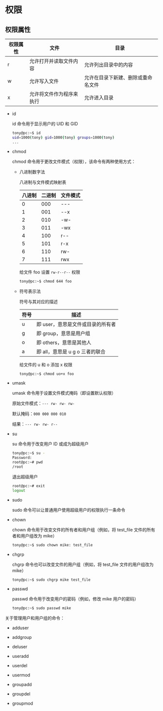 # 权限

## 权限属性

| 权限属性 | 文件                  | 目录                          |
| ------- | -------------------- | ---------------------------- |
| r       | 允许打开并读取文件内容   | 允许列出目录中的内容            |
| w       | 允许写入文件           | 允许在目录下新建、删除或重命名文件 |
| x       | 允许将文件作为程序来执行 | 允许进入目录                   |

- id

    id 命令用于显示用户的 UID 和 GID

    ```bash
    tony@pc:~$ id
    uid=1000(tony) gid=1000(tony) groups=1000(tony)
    ...
    ```

- chmod

    chmod 命令用于更改文件模式（权限），该命令有两种使用方式：

    - 八进制数字法

        八进制与文件模式映射表

        | 八进制 | 二进制 | 文件模式 |
        | ----- | ----- | ------- |
        | 0     | 000   | ---     |
        | 1     | 001   | --x     |
        | 2     | 010   | -w-     |
        | 3     | 011   | -wx     |
        | 4     | 100   | r--     |
        | 5     | 101   | r-x     |
        | 6     | 110   | rw-     |
        | 7     | 111   | rwx     |

        给文件 foo 设置 `rw-r--r--` 权限

        ```bash
        tony@pc:~$ chmod 644 foo
        ```

    - 符号表示法

        符号与其对应的描述

        | 符号 | 描述 |
        | --- | --- |
        | u   | 即 user，意思是文件或目录的所有者 |
        | g   | 即 group，意思是用户组          |
        | o   | 即 others，意思是其他人         |
        | a   | 即 all，意思是 u g o 三者的联合  |

        给文件的 u 和 o 添加 x 权限

        ```bash
        tony@pc:~$ chmod uo+x foo
        ```

- umask

    umask 命令用于设置文件模式掩码（即设置默认权限）

    原始文件模式：`--- rw- rw- rw-`

    默认掩码：`000 000 000 010`

    结果：`--- rw- rw- r--`

- su

    su 命令用于改变用户 ID 或成为超级用户

    ```bash
    tony@pc:~$ su -
    Password: 
    root@pc:~# pwd
    /root
    ```

    退出超级用户

    ```bash
    root@pc:~# exit
    logout
    ```

- sudo

    sudo 命令可以让普通用户使用超级用户的权限执行一条命令

- chown

    chown 命令用于改变文件的所有者和用户组（例如，将 test_file 文件的所有者和用户组改为 mike）

    ```bash
    tony@pc:~$ sudo chown mike: test_file
    ```

- chgrp

    chgrp 命令也可以改变文件的用户组（例如，将 test_file 文件的用户组改为 mike）

    ```bash
    tony@pc:~$ sudo chgrp mike test_file
    ```

- passwd

    passwd 命令用于改变用户的密码（例如，修改 mike 用户的密码）

    ```bash
    tony@pc:~$ sudo passwd mike
    ```

关于管理用户和用户组的命令：

- adduser

- addgroup

- deluser

- useradd

- userdel

- usermod

- groupadd

- groupdel

- groupmod